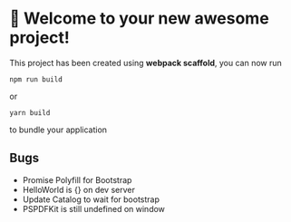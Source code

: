 # 🚀 Welcome to your new awesome project!

This project has been created using **webpack scaffold**, you can now run

```
npm run build
```

or

```
yarn build
```

to bundle your application

## Bugs

- Promise Polyfill for Bootstrap
- HelloWorld is {} on dev server
- Update Catalog to wait for bootstrap
- PSPDFKit is still undefined on window 